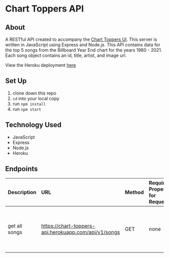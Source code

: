# Chart Toppers API

## About 

A RESTful API created to accompany the [Chart Toppers UI](https://github.com/aliroemhildt/chart-toppers). This server is written in JavaScript using Express and Node.js. This API contains data for the top 5 songs from the Billboard Year End chart for the years 1980 - 2021. Each song object contains an id, title, artist, and image url. 

View the Heroku deployment [here](https://dashboard.heroku.com/apps/chart-toppers-api)

## Set Up

1. clone down this repo
2. `cd` into your local copy
3. run `npm install`
4. run `npm start`

## Technology Used

- JavaScript
- Express
- Node.js
- Heroku

## Endpoints

| Description     | URL             | Method          | Required Properties for Request | Sample Successful Response |
|:----------------|:----------------|:----------------|:----------------|:----------------|
| get all songs | https://chart-toppers-api.herokuapp.com/api/v1/songs | GET | none | an object containing all song data for the years 1980 - 2021
